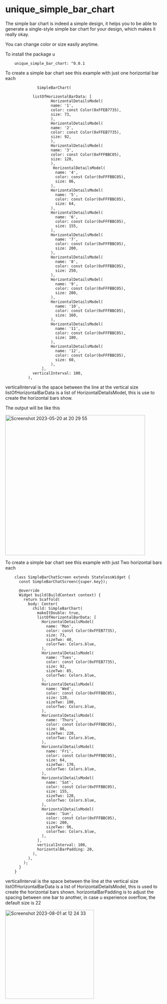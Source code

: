 # unique_simple_bar_chart

The simple bar chart is indeed a simple design, it helps you to be able to generate a single-style simple bar chart for your design, which makes it really okay. 

You can change color or size easily anytime.


To install the package u

        unique_simple_bar_chart: ^0.0.1




To create a simple bar chart see this example with just one horizontal bar each


                  SimpleBarChart(
            
                listOfHorizontalBarData: [
                        HorizontalDetailsModel(
                        name: '1',
                        color: const Color(0xFFEB7735),
                        size: 73,
                        ),
                        HorizontalDetailsModel(
                        name: '2',
                        color: const Color(0xFFEB7735),
                        size: 92,
                        ),
                        HorizontalDetailsModel(
                        name: '3',
                        color: const Color(0xFFFBBC05),
                        size: 120,
                        ),
                         HorizontalDetailsModel(
                          name: '4',
                          color: const Color(0xFFFBBC05),
                          size: 86,
                        ),
                        HorizontalDetailsModel(
                          name: '5',
                          color: const Color(0xFFFBBC05),
                          size: 64,
                        ),
                        HorizontalDetailsModel(
                          name: '6',
                          color: const Color(0xFFFBBC05),
                          size: 155,
                        ),
                        HorizontalDetailsModel(
                          name: '7',
                          color: const Color(0xFFFBBC05),
                          size: 200,
                        ),
                        HorizontalDetailsModel(
                          name: '8',
                          color: const Color(0xFFFBBC05),
                          size: 250,
                        ),
                        HorizontalDetailsModel(
                          name: '9',
                          color: const Color(0xFFFBBC05),
                          size: 200,
                        ),
                        HorizontalDetailsModel(
                          name: '10',
                          color: const Color(0xFFFBBC05),
                          size: 160,
                        ),
                        HorizontalDetailsModel(
                          name: '11',
                          color: const Color(0xFFFBBC05),
                          size: 180,
                        ),
                        HorizontalDetailsModel(
                          name: '12',
                          color: const Color(0xFFFBBC05),
                          size: 60,
                        ),
                    ],
                verticalInterval: 100,
              ),

verticalInterval is the space between the line at the vertical size
listOfHorizontalBarData is a list of HorizontalDetailsModel, this is use to create the horizontal bars show. 

The output will be like this


<img width="440" alt="Screenshot 2023-05-20 at 20 29 55" src="https://github.com/ayanfesolution/simple_bar_chart/assets/84634788/66655266-6aac-4ed8-8a93-5ebc39611329">



To create a simple bar chart see this example with just Two horizontal bars each

        class SimpleBarChatScreen extends StatelessWidget {
          const SimpleBarChatScreen({super.key});
        
          @override
          Widget build(BuildContext context) {
            return Scaffold(
              body: Center(
                child: SimpleBarChart(
                  makeItDouble: true,
                  listOfHorizontalBarData: [
                    HorizontalDetailsModel(
                      name: 'Mon',
                      color: const Color(0xFFEB7735),
                      size: 73,
                      sizeTwo: 40,
                      colorTwo: Colors.blue,
                    ),
                    HorizontalDetailsModel(
                      name: 'Tues',
                      color: const Color(0xFFEB7735),
                      size: 92,
                      sizeTwo: 85,
                      colorTwo: Colors.blue,
                    ),
                    HorizontalDetailsModel(
                      name: 'Wed',
                      color: const Color(0xFFFBBC05),
                      size: 120,
                      sizeTwo: 100,
                      colorTwo: Colors.blue,
                    ),
                    HorizontalDetailsModel(
                      name: 'Thurs',
                      color: const Color(0xFFFBBC05),
                      size: 86,
                      sizeTwo: 220,
                      colorTwo: Colors.blue,
                    ),
                    HorizontalDetailsModel(
                      name: 'Fri',
                      color: const Color(0xFFFBBC05),
                      size: 64,
                      sizeTwo: 170,
                      colorTwo: Colors.blue,
                    ),
                    HorizontalDetailsModel(
                      name: 'Sat',
                      color: const Color(0xFFFBBC05),
                      size: 155,
                      sizeTwo: 120,
                      colorTwo: Colors.blue,
                    ),
                    HorizontalDetailsModel(
                      name: 'Sun',
                      color: const Color(0xFFFBBC05),
                      size: 200,
                      sizeTwo: 96,
                      colorTwo: Colors.blue,
                    ),
                  ],
                  verticalInterval: 100,
                  horizontalBarPadding: 20,
                ),
              ),
            );
          }
        }

verticalInterval is the space between the line at the vertical size
listOfHorizontalBarData is a list of HorizontalDetailsModel, this is used to create the horizontal bars shown. 
horizontalBarPadding is to adjust the spacing between one bar to another, in case u experience overflow, the default size is 22
        



<img width="279" alt="Screenshot 2023-08-01 at 12 24 33" src="https://github.com/ayanfesolution/simple_bar_chart/assets/84634788/d7fd96c5-8a47-47e3-8d96-0878c171e8f1">



